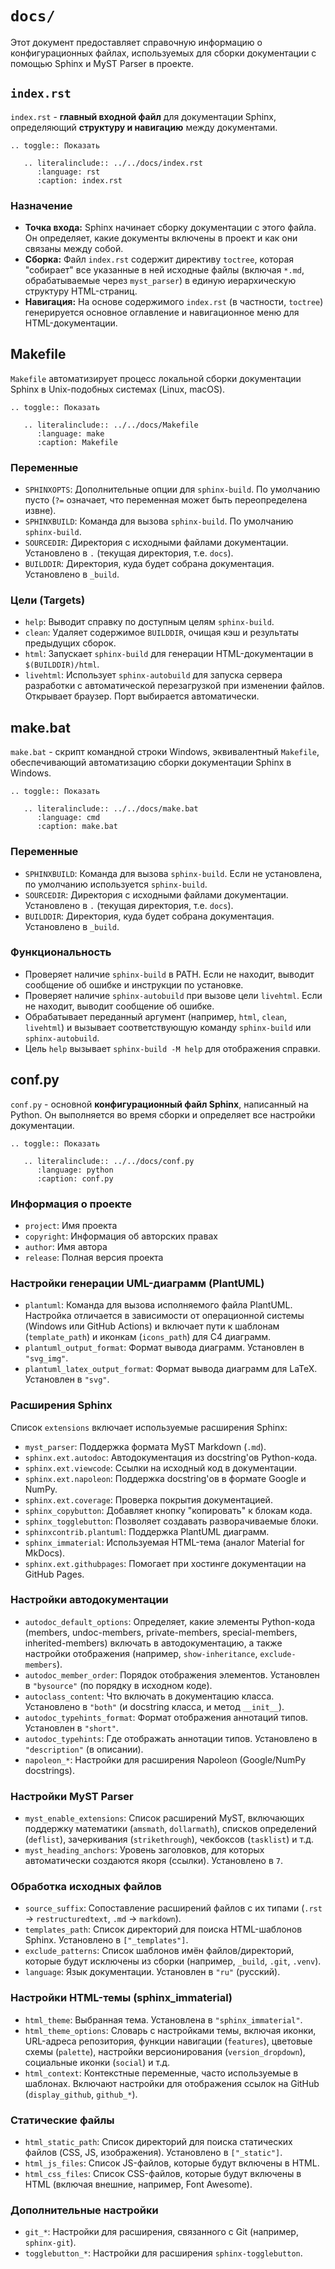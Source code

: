# `docs/`

Этот документ предоставляет справочную информацию о конфигурационных файлах, используемых для сборки документации с помощью Sphinx и MyST Parser в проекте.

## `index.rst`

`index.rst` - **главный входной файл** для документации Sphinx, определяющий **структуру и навигацию** между документами.

```{eval-rst}
.. toggle:: Показать

   .. literalinclude:: ../../docs/index.rst
      :language: rst
      :caption: index.rst
```

### Назначение

*   **Точка входа:** Sphinx начинает сборку документации с этого файла. Он определяет, какие документы включены в проект и как они связаны между собой.
*   **Сборка:** Файл `index.rst` содержит директиву `toctree`, которая "собирает" все указанные в ней исходные файлы (включая `*.md`, обрабатываемые через `myst_parser`) в единую иерархическую структуру HTML-страниц.
*   **Навигация:** На основе содержимого `index.rst` (в частности, `toctree`) генерируется основное оглавление и навигационное меню для HTML-документации.

## Makefile

`Makefile` автоматизирует процесс локальной сборки документации Sphinx в Unix-подобных системах (Linux, macOS).

```{eval-rst}
.. toggle:: Показать

   .. literalinclude:: ../../docs/Makefile
      :language: make
      :caption: Makefile
```

### Переменные

*   `SPHINXOPTS`: Дополнительные опции для `sphinx-build`. По умолчанию пусто (`?=` означает, что переменная может быть переопределена извне).
*   `SPHINXBUILD`: Команда для вызова `sphinx-build`. По умолчанию `sphinx-build`.
*   `SOURCEDIR`: Директория с исходными файлами документации. Установлено в `.` (текущая директория, т.е. `docs`).
*   `BUILDDIR`: Директория, куда будет собрана документация. Установлено в `_build`.

### Цели (Targets)

*   `help`: Выводит справку по доступным целям `sphinx-build`.
*   `clean`: Удаляет содержимое `BUILDDIR`, очищая кэш и результаты предыдущих сборок.
*   `html`: Запускает `sphinx-build` для генерации HTML-документации в `$(BUILDDIR)/html`.
*   `livehtml`: Использует `sphinx-autobuild` для запуска сервера разработки с автоматической перезагрузкой при изменении файлов. Открывает браузер. Порт выбирается автоматически.

## make.bat

`make.bat` - скрипт командной строки Windows, эквивалентный `Makefile`, обеспечивающий автоматизацию сборки документации Sphinx в Windows.

```{eval-rst}
.. toggle:: Показать

   .. literalinclude:: ../../docs/make.bat
      :language: cmd
      :caption: make.bat
```

### Переменные

*   `SPHINXBUILD`: Команда для вызова `sphinx-build`. Если не установлена, по умолчанию используется `sphinx-build`.
*   `SOURCEDIR`: Директория с исходными файлами документации. Установлено в `.` (текущая директория, т.е. `docs`).
*   `BUILDDIR`: Директория, куда будет собрана документация. Установлено в `_build`.

### Функциональность

*   Проверяет наличие `sphinx-build` в PATH. Если не находит, выводит сообщение об ошибке и инструкции по установке.
*   Проверяет наличие `sphinx-autobuild` при вызове цели `livehtml`. Если не находит, выводит сообщение об ошибке.
*   Обрабатывает переданный аргумент (например, `html`, `clean`, `livehtml`) и вызывает соответствующую команду `sphinx-build` или `sphinx-autobuild`.
*   Цель `help` вызывает `sphinx-build -M help` для отображения справки.

## conf.py

`conf.py` - основной **конфигурационный файл Sphinx**, написанный на Python. Он выполняется во время сборки и определяет все настройки документации.

```{eval-rst}
.. toggle:: Показать

   .. literalinclude:: ../../docs/conf.py
      :language: python
      :caption: conf.py
```

### Информация о проекте

*   `project`: Имя проекта
*   `copyright`: Информация об авторских правах
*   `author`: Имя автора
*   `release`: Полная версия проекта

### Настройки генерации UML-диаграмм (PlantUML)

*   `plantuml`: Команда для вызова исполняемого файла PlantUML. Настройка отличается в зависимости от операционной системы (Windows или GitHub Actions) и включает пути к шаблонам (`template_path`) и иконкам (`icons_path`) для C4 диаграмм.
*   `plantuml_output_format`: Формат вывода диаграмм. Установлен в `"svg_img"`.
*   `plantuml_latex_output_format`: Формат вывода диаграмм для LaTeX. Установлен в `"svg"`.

### Расширения Sphinx

Список `extensions` включает используемые расширения Sphinx:

*   `myst_parser`: Поддержка формата MyST Markdown (`.md`).
*   `sphinx.ext.autodoc`: Автодокументация из docstring'ов Python-кода.
*   `sphinx.ext.viewcode`: Ссылки на исходный код в документации.
*   `sphinx.ext.napoleon`: Поддержка docstring'ов в формате Google и NumPy.
*   `sphinx.ext.coverage`: Проверка покрытия документацией.
*   `sphinx_copybutton`: Добавляет кнопку "копировать" к блокам кода.
*   `sphinx_togglebutton`: Позволяет создавать разворачиваемые блоки.
*   `sphinxcontrib.plantuml`: Поддержка PlantUML диаграмм.
*   `sphinx_immaterial`: Используемая HTML-тема (аналог Material for MkDocs).
*   `sphinx.ext.githubpages`: Помогает при хостинге документации на GitHub Pages.

### Настройки автодокументации

*   `autodoc_default_options`: Определяет, какие элементы Python-кода (members, undoc-members, private-members, special-members, inherited-members) включать в автодокументацию, а также настройки отображения (например, `show-inheritance`, `exclude-members`).
*   `autodoc_member_order`: Порядок отображения элементов. Установлен в `"bysource"` (по порядку в исходном коде).
*   `autoclass_content`: Что включать в документацию класса. Установлено в `"both"` (и docstring класса, и метод `__init__`).
*   `autodoc_typehints_format`: Формат отображения аннотаций типов. Установлен в `"short"`.
*   `autodoc_typehints`: Где отображать аннотации типов. Установлено в `"description"` (в описании).
*   `napoleon_*`: Настройки для расширения Napoleon (Google/NumPy docstrings).

### Настройки MyST Parser

*   `myst_enable_extensions`: Список расширений MyST, включающих поддержку математики (`amsmath`, `dollarmath`), списков определений (`deflist`), зачеркивания (`strikethrough`), чекбоксов (`tasklist`) и т.д.
*   `myst_heading_anchors`: Уровень заголовков, для которых автоматически создаются якоря (ссылки). Установлено в `7`.

### Обработка исходных файлов

*   `source_suffix`: Сопоставление расширений файлов с их типами (`.rst` -> `restructuredtext`, `.md` -> `markdown`).
*   `templates_path`: Список директорий для поиска HTML-шаблонов Sphinx. Установлено в `["_templates"]`.
*   `exclude_patterns`: Список шаблонов имён файлов/директорий, которые будут исключены из сборки (например, `_build`, `.git`, `.venv`).
*   `language`: Язык документации. Установлен в `"ru"` (русский).

### Настройки HTML-темы (sphinx_immaterial)

*   `html_theme`: Выбранная тема. Установлена в `"sphinx_immaterial"`.
*   `html_theme_options`: Словарь с настройками темы, включая иконки, URL-адреса репозитория, функции навигации (`features`), цветовые схемы (`palette`), настройки версионирования (`version_dropdown`), социальные иконки (`social`) и т.д.
*   `html_context`: Контекстные переменные, часто используемые в шаблонах. Включают настройки для отображения ссылок на GitHub (`display_github`, `github_*`).

### Статические файлы

*   `html_static_path`: Список директорий для поиска статических файлов (CSS, JS, изображения). Установлено в `["_static"]`.
*   `html_js_files`: Список JS-файлов, которые будут включены в HTML.
*   `html_css_files`: Список CSS-файлов, которые будут включены в HTML (включая внешние, например, Font Awesome).

### Дополнительные настройки

*   `git_*`: Настройки для расширения, связанного с Git (например, `sphinx-git`).
*   `togglebutton_*`: Настройки для расширения `sphinx-togglebutton`.